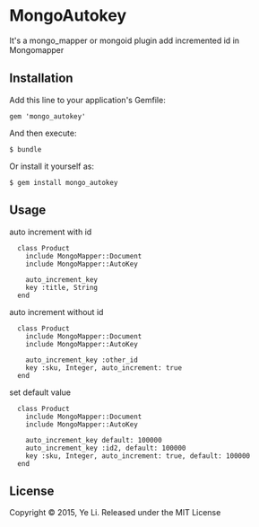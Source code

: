 # MongoAutokey

It's a mongo_mapper or mongoid plugin add incremented id in Mongomapper

## Installation

Add this line to your application's Gemfile:

```
gem 'mongo_autokey'
```

And then execute:

    $ bundle

Or install it yourself as:

    $ gem install mongo_autokey

## Usage

auto increment with id

```
  class Product
    include MongoMapper::Document
    include MongoMapper::AutoKey
    
    auto_increment_key
    key :title, String
  end
```

auto increment without id

```
  class Product
    include MongoMapper::Document
    include MongoMapper::AutoKey
    
    auto_increment_key :other_id
    key :sku, Integer, auto_increment: true
  end
```

set default value

```
  class Product
    include MongoMapper::Document
    include MongoMapper::AutoKey
    
    auto_increment_key default: 100000
    auto_increment_key :id2, default: 100000
    key :sku, Integer, auto_increment: true, default: 100000
  end
 ```
 
## License

Copyright © 2015, Ye Li. Released under the MIT License
 
